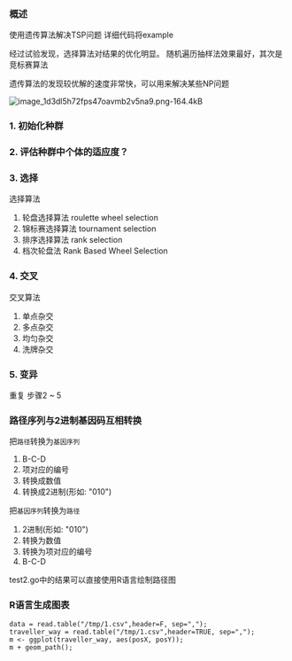 

### 概述
使用遗传算法解决TSP问题
详细代码将example

经过试验发现，选择算法对结果的优化明显。
随机遍历抽样法效果最好，其次是竞标赛算法   

遗传算法的发现较优解的速度非常快，可以用来解决某些NP问题


![image_1d3dl5h72fps47oavmb2v5na9.png-164.4kB](http://static.zybuluo.com/woshiaotian/r2zrn5kvthi8r94zx1c1z9dr/image_1d3dl5h72fps47oavmb2v5na9.png)
### 1. 初始化种群

### 2. 评估种群中个体的适应度？
### 3. 选择
选择算法
1. 轮盘选择算法 roulette wheel selection
2. 锦标赛选择算法 tournament selection
3. 排序选择算法  rank selection
4. 档次轮盘法 Rank Based Wheel Selection

### 4. 交叉
交叉算法
1. 单点杂交
2. 多点杂交
3. 均匀杂交
4. 洗牌杂交

### 5. 变异
重复 步骤2 ~ 5 


### 路径序列与2进制基因码互相转换

把`路径`转换为`基因序列`
1. B-C-D 
2. 项对应的编号
3. 转换成数值
4. 转换成2进制(形如: "010")


把`基因序列`转换为`路径`
1. 2进制(形如: "010")
2. 转换为数值
3. 转换为项对应的编号
4. B-C-D 

test2.go中的结果可以直接使用R语言绘制路径图
### R语言生成图表 
```
data = read.table("/tmp/1.csv",header=F, sep=",");
traveller_way = read.table("/tmp/1.csv",header=TRUE, sep=",");
m <- ggplot(traveller_way, aes(posX, posY));
m + geom_path();
```
